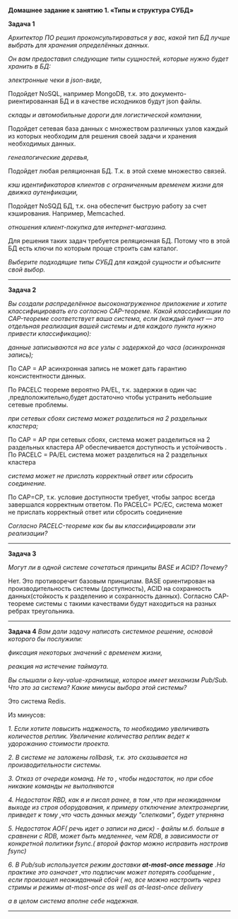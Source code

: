 **Домашнее задание к занятию 1. «Типы и структура СУБД»**


**Задача 1**

*Архитектор ПО решил проконсультироваться у вас, какой тип БД лучше выбрать для хранения определённых данных.*

*Он вам предоставил следующие типы сущностей, которые нужно будет хранить в БД:*

*электронные чеки в json-виде,*

Подойдет NoSQL, например MongoDB, т.к. это документо-риентированная БД и в качестве исходников будут json файлы.


*склады и автомобильные дороги для логистической компании,*

Подойдет сетевая база данных с множеством различных узлов каждый из которых необходим для решения своей задачи и хранения необходимых данных.


*генеалогические деревья,*

Подойдет любая реляционная БД. Т.к. в этой схеме множество связей.


*кэш идентификаторов клиентов с ограниченным временем жизни для движка аутенфикации,*


Подойдет NoSQД  БД, т.к. она обеспечит быструю работу за счет кэширования. Например, Memcached.


*отношения клиент-покупка для интернет-магазина.*

Для решения таких задач требуется реляционная БД. Потому что в этой БД есть ключи по которым проще строить сам каталог.


*Выберите подходящие типы СУБД для каждой сущности и объясните свой выбор.*

***

**Задача 2**

*Вы создали распределённое высоконагруженное приложение и хотите классифицировать его согласно CAP-теореме. Какой классификации по CAP-теореме соответствует ваша система, если (каждый пункт — это отдельная реализация вашей системы и для каждого пункта нужно привести классификацию):*

*данные записываются на все узлы с задержкой до часа (асинхронная запись);*

По CAP = AP асинхронная запись не может дать гарантию консистентности данных.

По PACELC теореме вероятно PA/EL, т.к. задержки в один час ,предположительно,будет достаточно чтобы устранить небольшие сетевые проблемы.

*при сетевых сбоях система может разделиться на 2 раздельных кластера;*

По CAP = AP при сетевых сбоях, система может разделиться на 2 раздельных кластера AP обеспечивается доступность и устойчивость .
По PACELC = PA/EL  система может разделиться на 2 раздельных кластера 

*система может не прислать корректный ответ или сбросить соединение.*

По CAP=CP, т.к. условие доступности требует, чтобы запрос всегда завершался корректным ответом.
По PACELC= PC/EC, система может не прислать корректный ответ или сбросить соединение

*Согласно PACELC-теореме как бы вы классифицировали эти реализации?*

***

**Задача 3**

*Могут ли в одной системе сочетаться принципы BASE и ACID? Почему?*

Нет. Это противоречит базовым принципам. BASE ориентирован на производительность системы (доступность), ACID на сохранность данных(стойкость к разделению и сохранность данных). Согласно CAP-теореме системы с такими качествами будут находиться на разных ребрах треугольника.

***
**Задача 4**
*Вам дали задачу написать системное решение, основой которого бы послужили:*

*фиксация некоторых значений с временем жизни,*

*реакция на истечение таймаута.*

*Вы слышали о key-value-хранилище, которое имеет механизм Pub/Sub. Что это за система? Какие минусы выбора этой системы?*


Это система Redis. 


Из минусов:


*1. Если хотите повысить надженость, то необходимо увеличивать количестов реплик. Увеличение количества реплик ведет к удорожанию стоимости проекта.*


*2. В системе не заложены rollbask, т.к. это сказывается на производительности системы.*


*3. Отказ от очереди команд. Не то , чтобы недостаток, но при сбое никакие команды не выполняются*


*4. Недостаток RBD, как я и писал ранее, в том ,что при неожиданном выходе из строя оборудования, к примеру отключение электроэнергии, приведет к тому ,что часть данных между "слепками", будет утерняна*


*5. Недостаток AOF( речь идет о записи на диск)   - файлы м.б. больше в сравнени с RDB, может быть медленнее, чем RDB, в зависимости от конкретной политики fsync.( второй фактор можно исправить настроив fsync)*


*6. В Pub/sub используется режим доставки **at-most-once message** .На практике это означает ,что подписчик может потерять сообщение , если произошел неожиданный сбой ( но, все можно настроить через стримы и режимы at-most-once as well as at-least-once delivery*


*а в целом система вполне себе надежная.*

***

